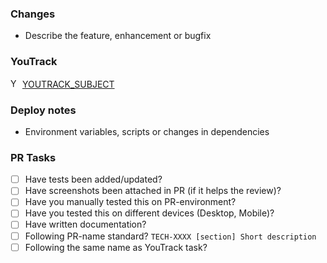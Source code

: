 ### Changes
* Describe the feature, enhancement or bugfix

### YouTrack
<img src="https://hitta.myjetbrains.com/youtrack/static/favicon.ico" alt="YouTrack" width="15" height="15"> [YOUTRACK_SUBJECT](YOUTRACK_URL)

### Deploy notes
* Environment variables, scripts or changes in dependencies

### PR Tasks
* [ ]  Have tests been added/updated?
* [ ]  Have screenshots been attached in PR (if it helps the review)?
* [ ]  Have you manually tested this on PR-environment?
* [ ]  Have you tested this on different devices (Desktop, Mobile)?
* [ ]  Have written documentation?
* [ ]  Following PR-name standard? `TECH-XXXX [section] Short description`
* [ ]  Following the same name as YouTrack task?
